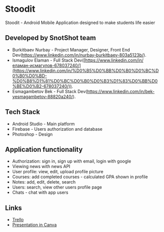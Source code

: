 # Stoodit
Stoodit - Android Mobile Application designed to make students life easier

## Developed by SnotShot team 
- Burkitbaev Nurbay - Project Manager, Designer, Front End Dev(https://www.linkedin.com/in/nurbay-burkitbaev-803a5123b/).
- Ismagulov Elaman - Full Stack Dev([https://www.linkedin.com/in/еламан-исмагулов-678037240/](https://www.linkedin.com/in/%D0%B5%D0%BB%D0%B0%D0%BC%D0%B0%D0%BD-%D0%B8%D1%81%D0%BC%D0%B0%D0%B3%D1%83%D0%BB%D0%BE%D0%B2-678037240/)).
- Esmagambetov Bek - Full Stack Dev(https://www.linkedin.com/in/bek-yesmagambetov-88820a240/).

## Tech Stack 
- Android Studio - Main platform
- Firebase - Users authorization and database
- Photoshop - Design 

## Application functionality
- Authorization: sign in, sign up with email, login with google
- Viewing news with news API
- User profile: view, edit, upload profile picture
- Courses: add completed courses - calculated GPA shown in profile
- Notes: add, edit, delete, search
- Users: search, view other users profile page
- Chats - chat with app users

## Links
- [Trello](https://trello.com/b/ridfjxJW/stoodit)
- [Presentation in Canva](https://www.canva.com/design/DAEwWOjUPI8/WtcNRI0kNFGKFbw56TLlwg/edit?utm_content=DAEwWOjUPI8&amp;utm_campaign=designshare&amp;utm_medium=link2&amp;utm_source=sharebutton)
